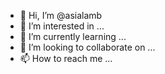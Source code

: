- 👋 Hi, I’m @asialamb
- 👀 I’m interested in ...
- 🌱 I’m currently learning ...
- 💞️ I’m looking to collaborate on ...
- 📫 How to reach me ...

<!---
asialamb/asialamb is a ✨ special ✨ repository because its `README.md` (this file) appears on your GitHub profile.
You can click the Preview link to take a look at your changes.
--->
